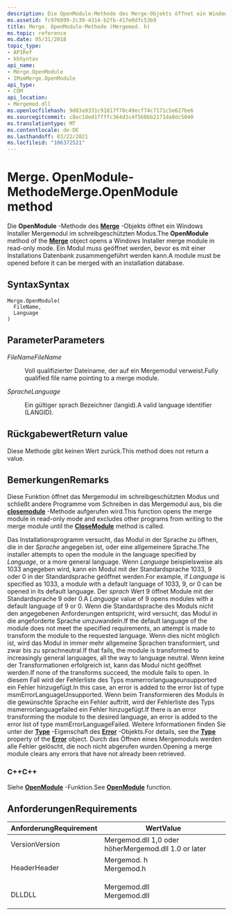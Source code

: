 ```yaml
---
description: Die OpenModule-Methode des Merge-Objekts öffnet ein Windows Installer Mergemodul im schreibgeschützten Modus. Ein Modul muss geöffnet werden, bevor es mit einer Installations Datenbank zusammengeführt werden kann.
ms.assetid: fc976899-2c39-4314-b2fb-417e0dfc53b9
title: Merge. OpenModule-Methode (Mergemod. h)
ms.topic: reference
ms.date: 05/31/2018
topic_type:
- APIRef
- kbSyntax
api_name:
- Merge.OpenModule
- IMsmMerge.OpenModule
api_type:
- COM
api_location:
- Mergemod.dll
ms.openlocfilehash: 9d83a9331c91817f70c49ecf74c7171c5e627be6
ms.sourcegitcommit: c8ec1ded1ffffc364d3c4f560bb2171da0dc5040
ms.translationtype: MT
ms.contentlocale: de-DE
ms.lasthandoff: 03/22/2021
ms.locfileid: "106372521"
---
```

# <a name="mergeopenmodule-method"></a><span data-ttu-id="ac954-104">Merge. OpenModule-Methode</span><span class="sxs-lookup"><span data-stu-id="ac954-104">Merge.OpenModule method</span></span>

<span data-ttu-id="ac954-105">Die **OpenModule** -Methode des [**Merge**](merge-object.md) -Objekts öffnet ein Windows Installer Mergemodul im schreibgeschützten Modus.</span><span class="sxs-lookup"><span data-stu-id="ac954-105">The **OpenModule** method of the [**Merge**](merge-object.md) object opens a Windows Installer merge module in read-only mode.</span></span> <span data-ttu-id="ac954-106">Ein Modul muss geöffnet werden, bevor es mit einer Installations Datenbank zusammengeführt werden kann.</span><span class="sxs-lookup"><span data-stu-id="ac954-106">A module must be opened before it can be merged with an installation database.</span></span>

## <a name="syntax"></a><span data-ttu-id="ac954-107">Syntax</span><span class="sxs-lookup"><span data-stu-id="ac954-107">Syntax</span></span>


```JScript
Merge.OpenModule(
  FileName,
  Language
)
```



## <a name="parameters"></a><span data-ttu-id="ac954-108">Parameter</span><span class="sxs-lookup"><span data-stu-id="ac954-108">Parameters</span></span>

<dl> <dt>

<span data-ttu-id="ac954-109">*FileName*</span><span class="sxs-lookup"><span data-stu-id="ac954-109">*FileName*</span></span> 
</dt> <dd>

<span data-ttu-id="ac954-110">Voll qualifizierter Dateiname, der auf ein Mergemodul verweist.</span><span class="sxs-lookup"><span data-stu-id="ac954-110">Fully qualified file name pointing to a merge module.</span></span>

</dd> <dt>

<span data-ttu-id="ac954-111">*Sprache*</span><span class="sxs-lookup"><span data-stu-id="ac954-111">*Language*</span></span> 
</dt> <dd>

<span data-ttu-id="ac954-112">Ein gültiger sprach Bezeichner (langid).</span><span class="sxs-lookup"><span data-stu-id="ac954-112">A valid language identifier (LANGID).</span></span>

</dd> </dl>

## <a name="return-value"></a><span data-ttu-id="ac954-113">Rückgabewert</span><span class="sxs-lookup"><span data-stu-id="ac954-113">Return value</span></span>

<span data-ttu-id="ac954-114">Diese Methode gibt keinen Wert zurück.</span><span class="sxs-lookup"><span data-stu-id="ac954-114">This method does not return a value.</span></span>

## <a name="remarks"></a><span data-ttu-id="ac954-115">Bemerkungen</span><span class="sxs-lookup"><span data-stu-id="ac954-115">Remarks</span></span>

<span data-ttu-id="ac954-116">Diese Funktion öffnet das Mergemodul im schreibgeschützten Modus und schließt andere Programme vom Schreiben in das Mergemodul aus, bis die [**closemodule**](merge-closemodule.md) -Methode aufgerufen wird.</span><span class="sxs-lookup"><span data-stu-id="ac954-116">This function opens the merge module in read-only mode and excludes other programs from writing to the merge module until the [**CloseModule**](merge-closemodule.md) method is called.</span></span>

<span data-ttu-id="ac954-117">Das Installationsprogramm versucht, das Modul in der Sprache zu öffnen, die in der *Sprache* angegeben ist, oder eine allgemeinere Sprache.</span><span class="sxs-lookup"><span data-stu-id="ac954-117">The installer attempts to open the module in the language specified by *Language*, or a more general language.</span></span> <span data-ttu-id="ac954-118">Wenn *Language* beispielsweise als 1033 angegeben wird, kann ein Modul mit der Standardsprache 1033, 9 oder 0 in der Standardsprache geöffnet werden.</span><span class="sxs-lookup"><span data-stu-id="ac954-118">For example, if *Language* is specified as 1033, a module with a default language of 1033, 9, or 0 can be opened in its default language.</span></span> <span data-ttu-id="ac954-119">Der *sprach* Wert 9 öffnet Module mit der Standardsprache 9 oder 0.</span><span class="sxs-lookup"><span data-stu-id="ac954-119">A *Language* value of 9 opens modules with a default language of 9 or 0.</span></span> <span data-ttu-id="ac954-120">Wenn die Standardsprache des Moduls nicht den angegebenen Anforderungen entspricht, wird versucht, das Modul in die angeforderte Sprache umzuwandeln.</span><span class="sxs-lookup"><span data-stu-id="ac954-120">If the default language of the module does not meet the specified requirements, an attempt is made to transform the module to the requested language.</span></span> <span data-ttu-id="ac954-121">Wenn dies nicht möglich ist, wird das Modul in immer mehr allgemeine Sprachen transformiert, und zwar bis zu sprachneutral.</span><span class="sxs-lookup"><span data-stu-id="ac954-121">If that fails, the module is transformed to increasingly general languages, all the way to language neutral.</span></span> <span data-ttu-id="ac954-122">Wenn keine der Transformationen erfolgreich ist, kann das Modul nicht geöffnet werden.</span><span class="sxs-lookup"><span data-stu-id="ac954-122">If none of the transforms succeed, the module fails to open.</span></span> <span data-ttu-id="ac954-123">In diesem Fall wird der Fehlerliste des Typs msmerrorlanguageunsupported ein Fehler hinzugefügt.</span><span class="sxs-lookup"><span data-stu-id="ac954-123">In this case, an error is added to the error list of type msmErrorLanguageUnsupported.</span></span> <span data-ttu-id="ac954-124">Wenn beim Transformieren des Moduls in die gewünschte Sprache ein Fehler auftritt, wird der Fehlerliste des Typs msmerrorlanguagefailed ein Fehler hinzugefügt.</span><span class="sxs-lookup"><span data-stu-id="ac954-124">If there is an error transforming the module to the desired language, an error is added to the error list of type msmErrorLanguageFailed.</span></span> <span data-ttu-id="ac954-125">Weitere Informationen finden Sie unter der [**Type**](error-type.md) -Eigenschaft des [**Error**](error-object.md) -Objekts.</span><span class="sxs-lookup"><span data-stu-id="ac954-125">For details, see the [**Type**](error-type.md) property of the [**Error**](error-object.md) object.</span></span> <span data-ttu-id="ac954-126">Durch das Öffnen eines Mergemoduls werden alle Fehler gelöscht, die noch nicht abgerufen wurden.</span><span class="sxs-lookup"><span data-stu-id="ac954-126">Opening a merge module clears any errors that have not already been retrieved.</span></span>

### <a name="c"></a><span data-ttu-id="ac954-127">C++</span><span class="sxs-lookup"><span data-stu-id="ac954-127">C++</span></span>

<span data-ttu-id="ac954-128">Siehe [**OpenModule**](/windows/win32/api/mergemod/nf-mergemod-imsmmerge-openmodule) -Funktion.</span><span class="sxs-lookup"><span data-stu-id="ac954-128">See [**OpenModule**](/windows/win32/api/mergemod/nf-mergemod-imsmmerge-openmodule) function.</span></span>

## <a name="requirements"></a><span data-ttu-id="ac954-129">Anforderungen</span><span class="sxs-lookup"><span data-stu-id="ac954-129">Requirements</span></span>



| <span data-ttu-id="ac954-130">Anforderung</span><span class="sxs-lookup"><span data-stu-id="ac954-130">Requirement</span></span> | <span data-ttu-id="ac954-131">Wert</span><span class="sxs-lookup"><span data-stu-id="ac954-131">Value</span></span> |
|--------------------|-----------------------------------------------------------------------------------------|
| <span data-ttu-id="ac954-132">Version</span><span class="sxs-lookup"><span data-stu-id="ac954-132">Version</span></span><br/> | <span data-ttu-id="ac954-133">Mergemod.dll 1,0 oder höher</span><span class="sxs-lookup"><span data-stu-id="ac954-133">Mergemod.dll 1.0 or later</span></span><br/>                                                    |
| <span data-ttu-id="ac954-134">Header</span><span class="sxs-lookup"><span data-stu-id="ac954-134">Header</span></span><br/>  | <dl> <span data-ttu-id="ac954-135"><dt>Mergemod. h</dt></span><span class="sxs-lookup"><span data-stu-id="ac954-135"><dt>Mergemod.h</dt></span></span> </dl>   |
| <span data-ttu-id="ac954-136">DLL</span><span class="sxs-lookup"><span data-stu-id="ac954-136">DLL</span></span><br/>     | <dl> <span data-ttu-id="ac954-137"><dt>Mergemod.dll</dt></span><span class="sxs-lookup"><span data-stu-id="ac954-137"><dt>Mergemod.dll</dt></span></span> </dl> |



 

 
